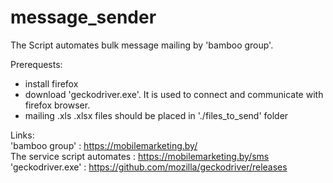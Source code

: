 # message_sender

The Script automates bulk message mailing by 'bamboo group'.



Prerequests:
<ul>
  <li>install firefox</li>
  <li>download 'geckodriver.exe'. It is used to connect and communicate with firefox browser.</li>
  <li>mailing .xls .xlsx files should be placed in './files_to_send' folder </li>
</ul>

Links:<br>
'bamboo group' : https://mobilemarketing.by/<br>
The service script automates : https://mobilemarketing.by/sms<br>
'geckodriver.exe' : https://github.com/mozilla/geckodriver/releases
